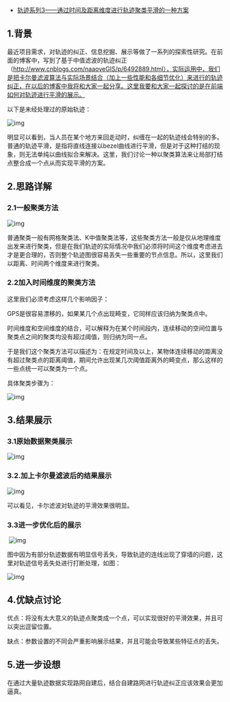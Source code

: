 - [轨迹系列3——通过时间及距离维度进行轨迹聚类平滑的一种方案](https://www.cnblogs.com/naaoveGIS/p/6653907.html)

## 1.背景

最近项目需求，对轨迹的纠正、信息挖掘、展示等做了一系列的探索性研究。在前面的博客中，写到了基于中值滤波的轨迹纠正（http://www.cnblogs.com/naaoveGIS/p/6492889.html），实际运用中，我们是把卡尔曼滤波算法与实际场景结合（加上一些性能和各细节优化）来进行的轨迹纠正，在以后的博客中我将和大家一起分享。这里我要和大家一起探讨的是在前端如何对轨迹进行平滑的展示。

以下是未经处理过的原始轨迹：

 ![img](https://images2015.cnblogs.com/blog/656746/201703/656746-20170331223541211-2029442395.png)

明显可以看到，当人员在某个地方来回走动时，纠缠在一起的轨迹线会特别的多。普通的轨迹平滑，是指将直线连接以bezel曲线进行平滑，但是对于这种打结的现象，则无法单纯以曲线拟合来解决。这里，我们讨论一种以聚类算法来让局部打结点整合成一个点从而实现平滑的方案。

## 2.思路详解

### 2.1一般聚类方法

 ![img](https://images2015.cnblogs.com/blog/656746/201703/656746-20170331223554055-346942390.png)

普通聚类一般有网格聚类法、K中值聚类法等，这些聚类方法一般是仅从地理维度出发来进行聚类，但是在我们轨迹的实际情况中我们必须将时间这个维度考虑进去才是更合理的，否则整个轨迹图很容易丢失一些重要的节点信息。所以，这里我们以距离、时间两个维度来进行聚类。

### 2.2加入时间维度的聚类方法

这里我们必须考虑这样几个影响因子：

GPS是很容易漂移的，如果某几个点出现畸变，它同样应该归纳为聚类点中。

时间维度和空间维度的结合，可以解释为在某个时间段内，连续移动的空间位置与聚类点之间的聚类均没有超过阈值，则归纳为同一点。

于是我们这个聚类方法可以描述为：在规定时间及以上，某物体连续移动的距离没有超过聚类点的距离阈值，期间允许出现某几次阈值距离外的畸变点，那么这样的一些点统一可以聚类为一个点。

具体聚类步骤为：

 ![img](https://images2015.cnblogs.com/blog/656746/201703/656746-20170331223612180-469689849.png)

 

## 3.结果展示

### 3.1原始数据聚类展示

 ![img](https://images2015.cnblogs.com/blog/656746/201703/656746-20170331223625117-159299724.png)

### 3.2.加上卡尔曼滤波后的结果展示

 ![img](https://images2015.cnblogs.com/blog/656746/201703/656746-20170331223639617-1683760893.png)

可以看见，卡尔滤波对轨迹的平滑效果很明显。

### 3.3进一步优化后的展示

​       ![img](https://images2015.cnblogs.com/blog/656746/201703/656746-20170331223654149-1376197914.png)

图中因为有部分轨迹数据有明显信号丢失，导致轨迹的连线出现了穿墙的问题，这里对轨迹信号丢失处进行打断处理，如图：

 ![img](https://images2015.cnblogs.com/blog/656746/201704/656746-20170401105947930-1934245700.png)

## 4.优缺点讨论

优点：将没有太大意义的轨迹点聚类成一个点，可以实现很好的平滑效果，并且可以突出逗留位置。

缺点：参数设置的不同会严重影响展示结果，并且可能会导致某些特征点的丢失。

## 5.进一步设想

在通过大量轨迹数据实现路网自建后，结合自建路网进行轨迹纠正应该效果会更加逼真。



